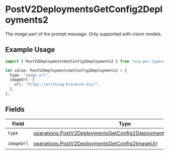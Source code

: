 # PostV2DeploymentsGetConfig2Deployments2

The image part of the prompt message. Only supported with vision models.

## Example Usage

```typescript
import { PostV2DeploymentsGetConfig2Deployments2 } from "orq-poc-typescript/models/operations";

let value: PostV2DeploymentsGetConfig2Deployments2 = {
  type: "image_url",
  imageUrl: {
    url: "https://writhing-brochure.biz/",
  },
};
```

## Fields

| Field                                                                                                                                                      | Type                                                                                                                                                       | Required                                                                                                                                                   | Description                                                                                                                                                |
| ---------------------------------------------------------------------------------------------------------------------------------------------------------- | ---------------------------------------------------------------------------------------------------------------------------------------------------------- | ---------------------------------------------------------------------------------------------------------------------------------------------------------- | ---------------------------------------------------------------------------------------------------------------------------------------------------------- |
| `type`                                                                                                                                                     | [operations.PostV2DeploymentsGetConfig2DeploymentsPublicResponseType](../../models/operations/postv2deploymentsgetconfig2deploymentspublicresponsetype.md) | :heavy_check_mark:                                                                                                                                         | N/A                                                                                                                                                        |
| `imageUrl`                                                                                                                                                 | [operations.PostV2DeploymentsGetConfig2ImageUrl](../../models/operations/postv2deploymentsgetconfig2imageurl.md)                                           | :heavy_check_mark:                                                                                                                                         | N/A                                                                                                                                                        |